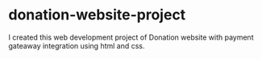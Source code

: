 # donation-website-project
I created this web development project of Donation website with payment gateaway integration using html and css.



